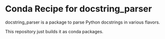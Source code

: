 # Conda Recipe for docstring_parser

docstring_parser is a package to parse Python docstrings in various flavors.

This repository just builds it as conda packages.

